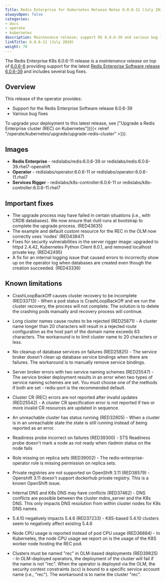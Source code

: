 ```yaml
---
Title: Redis Enterprise for Kubernetes Release Notes 6.0.6-11 (July 2020)
alwaysOpen: false
categories:
- docs
- operate
- kubernetes
description: Maintenance release; support RS 6.0.6-39 and various bug fixes.
linkTitle: 6.0.6-11 (July 2020)
weight: 78
---
```


The Redis Enterprise K8s 6.0.6-11 release is a *maintenance release* on top of [6.0.6-6](https://github.com/RedisLabs/redis-enterprise-k8s-docs/releases/tag/v6.0.6-6) providing support for the latest [Redis Enterprise Software release 6.0.6-39](https://docs.redislabs.com/latest/rs/release-notes/rs-6-0-may-2020/) and includes several bug fixes.

## Overview

This release of the operator provides:

- Support for the Redis Enterprise Software release 6.0.6-39
- Various bug fixes

To upgrade your deployment to this latest release, see ["Upgrade a Redis Enterprise cluster (REC) on Kubernetes"]({{< relref "/operate/kubernetes/upgrade/upgrade-redis-cluster" >}}).

## Images

- **Redis Enterprise** - redislabs/redis:6.0.6-39 or redislabs/redis:6.0.6-39.rhel7-openshift
- **Operator** - redislabs/operator:6.0.6-11 or redislabs/operator:6.0.6-11.rhel7
- **Services Rigger** - redislabs/k8s-controller:6.0.6-11 or redislabs/k8s-controller:6.0.6-11.rhel7

## Important fixes

- The upgrade process may have failed in certain situations (i.e., with CRDB databases). We now ensure that rlutil runs at bootstrap to complete the upgrade process. (RED43635)
- The example and default custom resource for the REC in the OLM now correctly uses 'nodes' (RED43847)
- Fixes for security vulnerabilities in the server rigger image: upgraded to httpd 2.4.42, Kubernetes Python Client 8.0.1, and removed localhost private key. (RED42495)
- A fix for an internal logging issue that caused errors to incorrectly show up on the operator log when databases are created even though the creation succeeded. (RED43336)

## Known limitations

- CrashLoopBackOff causes cluster recovery to be incomplete  (RED33713) - When a pod status is CrashLoopBackOff and we run the cluster recovery, the process will not complete. The solution is to delete the crashing pods manually and recovery process will continue.

- Long cluster names cause routes to be rejected  (RED25871) - A cluster name longer than 20 characters will result in a rejected route configuration as the host part of the domain name exceeds 63 characters. The workaround is to limit cluster name to 20 characters or less.

- No cleanup of database services on failures (RED25825) - The service broker doesn't clean up database service bindings when there are failures. The workaround is to manually remove service bindings.

- Server broker errors with two service naming schemes  (RED25547) - The service broker deployment results in an error when two types of service naming schemes are set. You must choose one of the methods if both are set - redis-port is the recommended default.

- Cluster CR (REC) errors are not reported after invalid updates (RED25542) - A cluster CR specification error is not reported if two or more invalid CR resources are updated in sequence.

- An unreachable cluster has status running (RED32805) - When a cluster is in an unreachable state the state is still running instead of being reported as an error.

- Readiness probe incorrect on failures (RED39300) - STS Readiness probe doesn't mark a node as not ready when rladmin status on the node fails

- Role missing on replica sets (RED39002) - The redis-enterprise-operator role is missing permission on replica sets.

- Private registries are not supported on OpenShift 3.11 (RED38579) - Openshift 3.11 doesn't support dockerhub private registry. This is a known OpenShift issue.

- Internal DNS and K8s DNS may have conflicts (RED37462) - DNS conflicts are possible between the cluster mdns_server and the K8s DNS. This only impacts DNS resolution from within cluster nodes for K8s DNS names.

- 5.4.10 negatively impacts 5.4.6 (RED37233) - K8S-based 5.4.10 clusters seem to negatively affect existing 5.4.6

- Node CPU usage is reported instead of pod CPU usage (RED36884) - In Kubernetes, the node CPU usage we report on is the usage of the K8S worker node hosting the REC pod.

- Clusters must be named "rec" in OLM-based deployments (RED39825) - In OLM-deployed operators, the deployment of the cluster will fail if the name is not "rec". When the operator is deployed via the OLM, the security context constraints (scc) is bound to a specific service account name (i.e., "rec"). The workaround is to name the cluster "rec".
